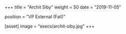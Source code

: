 +++
title = "Archit Siby"
weight = 50
date = "2019-11-05"

position = "VP External (Fall)"

[asset]
  image = "execs/archit-siby.jpg"
+++
